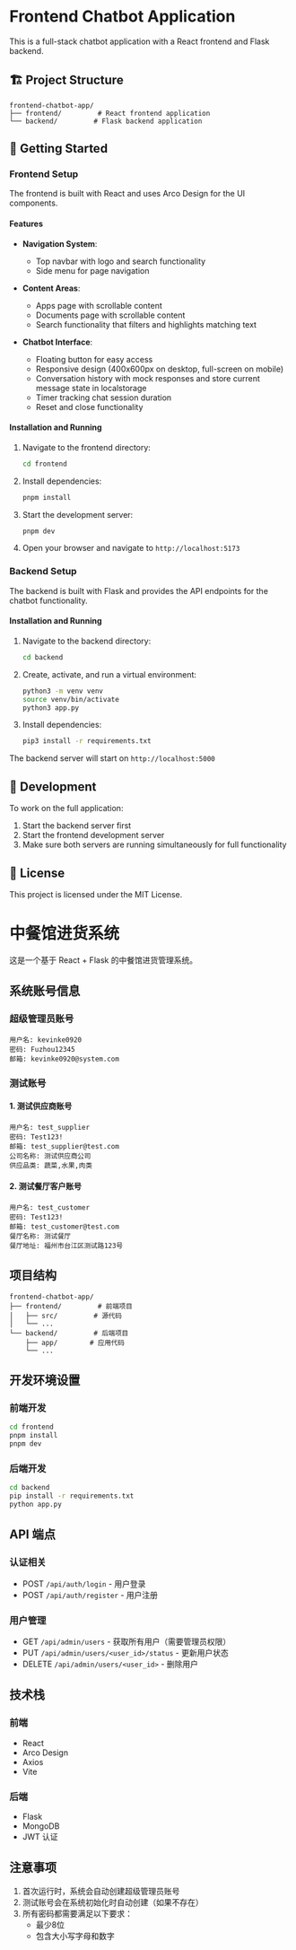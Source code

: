 # Frontend Chatbot Application

This is a full-stack chatbot application with a React frontend and Flask backend.

## 🏗️ Project Structure

```
frontend-chatbot-app/
├── frontend/         # React frontend application
└── backend/         # Flask backend application
```

## 🚀 Getting Started

### Frontend Setup

The frontend is built with React and uses Arco Design for the UI components.

#### Features
- **Navigation System**:
  - Top navbar with logo and search functionality
  - Side menu for page navigation
  
- **Content Areas**:
  - Apps page with scrollable content
  - Documents page with scrollable content
  - Search functionality that filters and highlights matching text

- **Chatbot Interface**:
  - Floating button for easy access
  - Responsive design (400x600px on desktop, full-screen on mobile)
  - Conversation history with mock responses and store current message state in localstorage
  - Timer tracking chat session duration
  - Reset and close functionality

#### Installation and Running
1. Navigate to the frontend directory:
   ```bash
   cd frontend
   ```

2. Install dependencies:
   ```bash
   pnpm install
   ```

3. Start the development server:
   ```bash
   pnpm dev
   ```

4. Open your browser and navigate to `http://localhost:5173`

### Backend Setup

The backend is built with Flask and provides the API endpoints for the chatbot functionality.

#### Installation and Running
1. Navigate to the backend directory:
   ```bash
   cd backend
   ```

2. Create, activate, and run a virtual environment:
   ```bash
   python3 -m venv venv
   source venv/bin/activate
   python3 app.py
   ```

3. Install dependencies:
   ```bash
   pip3 install -r requirements.txt
   ```


The backend server will start on `http://localhost:5000`

## 🔧 Development

To work on the full application:
1. Start the backend server first
2. Start the frontend development server
3. Make sure both servers are running simultaneously for full functionality

## 📝 License

This project is licensed under the MIT License.

# 中餐馆进货系统

这是一个基于 React + Flask 的中餐馆进货管理系统。

## 系统账号信息

### 超级管理员账号
```
用户名: kevinke0920
密码: Fuzhou12345
邮箱: kevinke0920@system.com
```

### 测试账号

#### 1. 测试供应商账号
```
用户名: test_supplier
密码: Test123!
邮箱: test_supplier@test.com
公司名称: 测试供应商公司
供应品类: 蔬菜,水果,肉类
```

#### 2. 测试餐厅客户账号
```
用户名: test_customer
密码: Test123!
邮箱: test_customer@test.com
餐厅名称: 测试餐厅
餐厅地址: 福州市台江区测试路123号
```

## 项目结构

```
frontend-chatbot-app/
├── frontend/         # 前端项目
│   ├── src/         # 源代码
│   └── ...
└── backend/         # 后端项目
    ├── app/        # 应用代码
    └── ...
```

## 开发环境设置

### 前端开发
```bash
cd frontend
pnpm install
pnpm dev
```

### 后端开发
```bash
cd backend
pip install -r requirements.txt
python app.py
```

## API 端点

### 认证相关
- POST `/api/auth/login` - 用户登录
- POST `/api/auth/register` - 用户注册

### 用户管理
- GET `/api/admin/users` - 获取所有用户（需要管理员权限）
- PUT `/api/admin/users/<user_id>/status` - 更新用户状态
- DELETE `/api/admin/users/<user_id>` - 删除用户

## 技术栈

### 前端
- React
- Arco Design
- Axios
- Vite

### 后端
- Flask
- MongoDB
- JWT 认证

## 注意事项

1. 首次运行时，系统会自动创建超级管理员账号
2. 测试账号会在系统初始化时自动创建（如果不存在）
3. 所有密码都需要满足以下要求：
   - 最少8位
   - 包含大小写字母和数字 